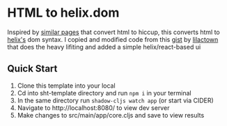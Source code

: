 # HTML to helix.dom
Inspired by [similar pages](https://html2hiccup.dev/) that convert html to hiccup, this converts html to [helix's](https://github.com/lilactown/helix) dom syntax. 
I copied and modified code from this [gist](https://gist.github.com/lilactown/8e42650bcc1b45736bc52f9fdfe82dfe) by [lilactown](https://github.com/lilactown) that does the heavy lifiting and added a simple helix/react-based ui

## Quick Start
1. Clone this template into your local
2. Cd into sht-template directory and run `npm i` in your terminal
3. In the same directory run `shadow-cljs watch app` (or start via CIDER)
4. Navigate to http://localhost:8080/ to view dev server
5. Make changes to src/main/app/core.cljs and save to view results
